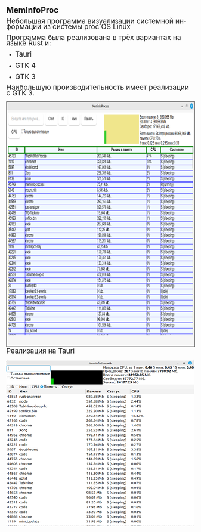 <!DOCTYPE html>
<html>
<head>
	<meta http-equiv="content-type" content="text/html; charset=utf-8"/>
	
</head>
<body lang="ru-RU" link="#000080" vlink="#800000" dir="ltr"><p style="line-height: 100%; margin-bottom: 0cm">
<font size="4" style="font-size: 16pt"><b>MemInfoProc</b></font></p>
<p style="font-weight: normal; line-height: 100%; margin-bottom: 0cm">
<font size="4" style="font-size: 14pt">Небольшая программа
визуализации системной информации из
системы proc OS Linux</font></p>
<p style="font-weight: normal; line-height: 100%; margin-bottom: 0cm">
<font size="4" style="font-size: 14pt">Программа была
реализована в трёх вариантах на языке
Rust и:</font></p>
<ul>
	<li><p style="font-weight: normal; line-height: 100%; margin-bottom: 0cm">
	<font size="4" style="font-size: 14pt">Tauri</font></p>
	<li><p style="font-weight: normal; line-height: 100%; margin-bottom: 0cm">
	<font size="4" style="font-size: 14pt">GTK 4</font></p>
	<li><p style="font-weight: normal; line-height: 100%; margin-bottom: 0cm">
	<font size="4" style="font-size: 14pt">GTK 3</font></p>
</ul>
<p style="font-weight: normal; line-height: 100%; margin-bottom: 0cm">
<font size="4" style="font-size: 14pt">Наибольшую
производительность имеет реализации
с GTK 3.</font></p>
<p style="font-weight: normal; line-height: 100%; margin-bottom: 0cm">
<font color="#333333">
  <img src="https://github.com/almaz-vil/tauri-dim/blob/main/tauri.png" name="Изображение2" align="left" width="639" height="656" border="1"/>
</font>
<br/>

<p>
<font size="4" style="font-size: 14pt">Реализация на
Tauri</font></p>
<p style="font-weight: normal; line-height: 100%; margin-bottom: 0cm">
<img src="https://github.com/almaz-vil/tauri-dim/blob/main/gtk3.png" name="Изображение1" align="left" width="643" height="443" border="0"/>
<br/>

</p>
<p style="font-weight: normal; line-height: 100%; margin-bottom: 0cm">
<br/>

</p>
</body>
</html>
